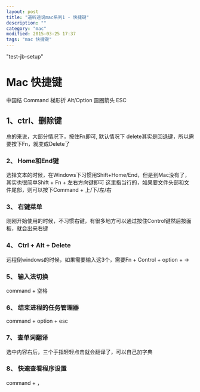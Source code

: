 ```yaml
---
layout: post
title: "道听途说mac系列1 - 快捷键"
description: ""
category: "mac"
modified: 2015-03-25 17:37
tags: "mac 快捷键"
---
```

"test-jb-setup"

# Mac 快捷键

中国结  Command
梯形折  Alt/Option
圆圈箭头 ESC

## 1、ctrl、删除键

总的来说，大部分情况下，按住Fn即可,
默认情况下 delete其实是回退键，所以需要按下Fn，就变成Delete了


### 2、 Home和End键
   选择文本的时候，在Windows下习惯用Shift+Home/End，但是到Mac没有了，其实也很简单Shift + Fn + 左右方向键即可
   这里指当行的，如果要文件头部和文件尾部，则可以按下Command + 上/下/左/右
   
### 3、 右键菜单
   刚刚开始使用的时候，不习惯右键，有很多地方可以通过按住Control键然后按面板，就会出来右键
   
### 4、 Ctrl + Alt + Delete
  远程倒windows的时候，如果需要输入这3个，需要Fn + Control + option + ->   
  
### 5、 输入法切换
  command + 空格
    
### 6、 结束进程的任务管理器
  command + option + esc
     
### 7、 查单词翻译
  选中内容右后，三个手指轻轻点击就会翻译了，可以自己加字典 
      
### 8、 快速查看程序设置
  command + ，       
  

